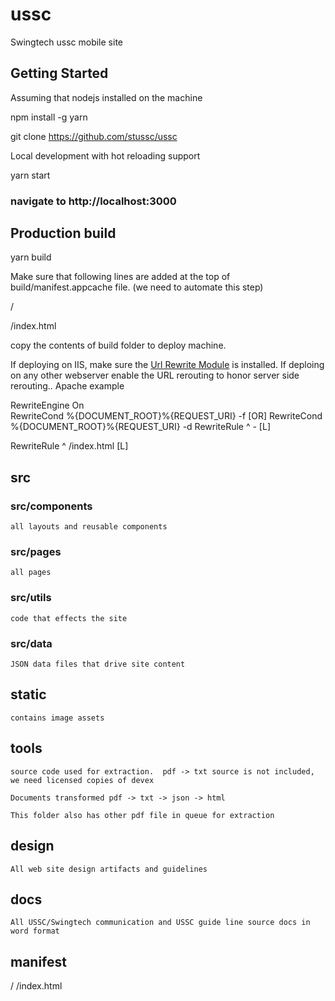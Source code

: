 # ussc
Swingtech ussc mobile site

## Getting Started

Assuming that nodejs installed on the machine

npm install -g yarn

git clone https://github.com/stussc/ussc

Local development with hot reloading support

yarn start

### navigate to http://localhost:3000

## Production build

yarn build

Make sure that following lines are added at the top of build/manifest.appcache file. (we need to automate this step)

/

/index.html


copy the contents of build folder to deploy machine.

If deploying on IIS, make sure the [Url Rewrite Module](https://www.iis.net/downloads/microsoft/url-rewriteURL) is installed.
If deploing on any other webserver enable the URL rerouting to honor server side rerouting..  Apache example 

RewriteEngine On  
RewriteCond %{DOCUMENT_ROOT}%{REQUEST_URI} -f [OR]
RewriteCond %{DOCUMENT_ROOT}%{REQUEST_URI} -d
RewriteRule ^ - [L]

RewriteRule ^ /index.html [L]


## src

### src/components

    all layouts and reusable components

### src/pages
    all pages

### src/utils
    code that effects the site


### src/data 

    JSON data files that drive site content

## static

    contains image assets

## tools

    source code used for extraction.  pdf -> txt source is not included, we need licensed copies of devex

    Documents transformed pdf -> txt -> json -> html

    This folder also has other pdf file in queue for extraction

## design

    All web site design artifacts and guidelines

## docs

    All USSC/Swingtech communication and USSC guide line source docs in word format


## manifest
/
/index.html